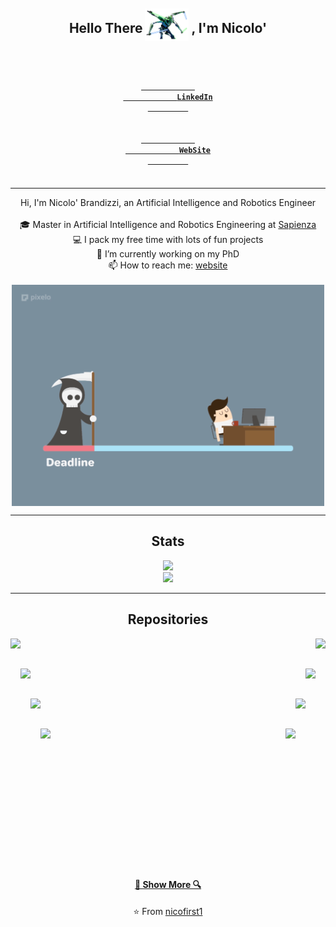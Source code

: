 
<div align="center">
   <h2 style=" display:inline-block;vertical-align:middle;">Hello There</h2>
   <img style="vertical-align:middle" src="resources/imgs/kenoby.png" title="General Kenobi" width="70"/>
   <h2 style=" display:inline-block;vertical-align:middle;">, I'm Nicolo'</h2>
</div>
<div>
   <h4 align="center">
      <code>
         <a href="https://www.linkedin.com/in/nicol%C3%B2-brandizzi-04091b153/" title="LinkedIn">
            <class  class="fa fa-linkedin">
            LinkedIn
         </a>
      </code>
      <code>
         <a href="https://nicofirst1.github.io/" title="Website">
            <class  class="fa fa-user-circle">
            WebSite
         </a>
      </code>
   </h4>
   
</div >

<hr>

<p align="center">
    Hi, I'm Nicolo' Brandizzi, an Artificial Intelligence and Robotics Engineer  
  <br>
  <br>
  🎓 Master in Artificial Intelligence and Robotics Engineering at <a href="https://www.uniroma1.it/en/pagina-strutturale/home">Sapienza</a>
  <br>
  💻 I pack my free time with lots of fun projects
  <br>
  🔬 I’m currently working on my PhD
  <br>
  📫 How to reach me: <a href="https://nicofirst1.github.io/">website</a>
  <br>
  <br>
  <img align="center"  src="resources/imgs/coding_gif.gif" width="500"/>

</p>

<div>

</div>
<hr>
<div align="center">
   <h2 align="center">Stats</h2>
   <a align="left"  title="Stats"><img  height="200" src="https://github-readme-stats.vercel.app/api?username=nicofirst1&theme=radical&count_private=true&custom_title=My%20Stats"></a>
   <br>
   <a align="left"  title="Languages"><img height="200" src="https://github-readme-stats.vercel.app/api/top-langs/?username=nicofirst1&theme=radical&layout=compact"></a>
</div>
<hr>
<h2 align="center">Repositories</h2>
<p width="100%" align="center">
   <a align="left" href="https://github.com/nicofirst1/ledypi" title="ledypi"><img align="left" height="115" src="https://github-readme-stats.vercel.app/api/pin/?username=nicofirst1&repo=ledypi&theme=radical"></a>
   <a align="right" href="https://github.com/nicofirst1/MotionBot" title="MotionBot"><img align="right" height="115" src="https://github-readme-stats.vercel.app/api/pin/?username=nicofirst1&repo=MotionBot&theme=radical"></a>
</p>
<br><br>
<p width="100%" align="center">
   <a align="left" href="https://github.com/nicofirst1/Robotic-toolbox" title="Robotic-toolbox"><img align="left" height="115" src="https://github-readme-stats.vercel.app/api/pin/?username=nicofirst1&repo=Robotic-toolbox&theme=radical"></a>
   <a align="right" href="https://github.com/nicofirst1/ML_notes" title="Machine Learning Notes"><img align="right" height="115" src="https://github-readme-stats.vercel.app/api/pin/?username=nicofirst1&repo=ML_notes&theme=radical"></a>
</p>
<br><br>
<p width="100%" align="center">
   <a align="left" href="https://github.com/nicofirst1/AI_notes" title="Artificial Intelligence Notes"><img align="left" height="115" src="https://github-readme-stats.vercel.app/api/pin/?username=nicofirst1&repo=AI_notes&theme=radical"></a>
   <a align="right" href="https://github.com/nicofirst1/nicofirst1.github.io" title="Webpage"><img align="right" height="115" src="https://github-readme-stats.vercel.app/api/pin/?username=nicofirst1&repo=nicofirst1.github.io&theme=radical"></a>
</p>
<br><br>
<p width="100%" align="center">
   <a align="left" href="https://github.com/nicofirst1/MAS-Traffic-Control" title="MAS-Traffic-Control"><img align="left" height="115" src="https://github-readme-stats.vercel.app/api/pin/?username=nicofirst1&repo=MAS-Traffic-Control&theme=radical"></a>
   <a align="right" href="https://github.com/nicofirst1/Wodify" title="Wodify"><img align="right" height="115" src="https://github-readme-stats.vercel.app/api/pin/?username=nicofirst1&repo=Wodify&theme=radical"></a>
</p>
<br><br><br><br><br><br><br><br><br><br><br><br><br>
<h4 align="center"><a href=https://github.com/nicofirst1?tab=repositories" title="Show Repositories">🔎 Show More 🔍</a></h4>
<p align = "center">
   ⭐️ From <a href="https://github.com/nicofirst1/">nicofirst1</a>
</p>


